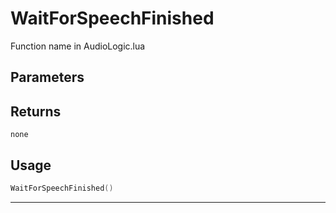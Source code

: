 # WaitForSpeechFinished

Function name in AudioLogic.lua

## Parameters

## Returns

`none`

## Usage

```lua
WaitForSpeechFinished()
```

---
